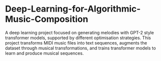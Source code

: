 # Deep-Learning-for-Algorithmic-Music-Composition
A deep learning project focused on generating melodies with GPT-2 style transformer models, supported by different optimisation strategies.  This project transforms MIDI music files into text sequences, augments the dataset through musical transformations, and trains transformer models to learn and produce musical sequences.
